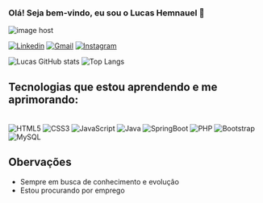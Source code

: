 ### Olá! Seja bem-vindo, eu sou o Lucas Hemnauel 🤙

<img src="https://images2.imgbox.com/3b/f1/hKGoPxQP_o.png" alt="image host"/>

[![Linkedin](https://img.shields.io/badge/LinkedIn-0077B5?style=for-the-badge&logo=linkedin&logoColor=white)](https://www.linkedin.com/in/lucas-hemanuel-gomes-de-oliveira-29024a171/)
[![Gmail](https://img.shields.io/badge/Gmail-D14836?style=for-the-badge&logo=gmail&logoColor=white)](mailto:lucashemanuel890@gmail.com?)
[![Instagram](https://img.shields.io/badge/Instagram-E4405F?style=for-the-badge&logo=instagram&logoColor=white)](https://www.instagram.com/lucas.gomes2/)

![Lucas GitHub stats](https://github-readme-stats.vercel.app/api?username=lucashemanuel&show_icons=true&theme=dracula)
![Top Langs](https://github-readme-stats.vercel.app/api/top-langs/?username=lucashemanuel&layout=compact&theme=dracula)

## Tecnologias que estou aprendendo e me aprimorando:

<div style="display: inline-block"><br/>
    <img align="center" alt="HTML5" src="https://img.shields.io/badge/HTML5-E34F26?style=for-the-badge&logo=html5&logoColor=white"/>
    <img align="center" alt="CSS3" src="https://img.shields.io/badge/CSS3-1572B6?style=for-the-badge&logo=css3&logoColor=white"/>
    <img align="center" alt="JavaScript" src="https://img.shields.io/badge/JavaScript-F7DF1E?style=for-the-badge&logo=javascript&logoColor=black"/>
    <img align="center" alt="Java" src="https://img.shields.io/badge/Java-ED8B00?style=for-the-badge&logo=java&logoColor=white"/>
    <img align="center" alt="SpringBoot" src="https://img.shields.io/badge/Spring-6DB33F?style=for-the-badge&logo=spring&logoColor=white"/>
    <img align="center" alt="PHP" src="https://img.shields.io/badge/PHP-777BB4?style=for-the-badge&logo=php&logoColor=white"/>
    <img align="center" alt="Bootstrap" src="https://img.shields.io/badge/Bootstrap-563D7C?style=for-the-badge&logo=bootstrap&logoColor=white"/>
    <img align="center" alt="MySQL" src="https://img.shields.io/badge/MySQL-00000F?style=for-the-badge&logo=mysql&logoColor=white"/>
</div><br/>

## Obervações
- Sempre em busca de conhecimento e evolução 
- Estou procurando por emprego
